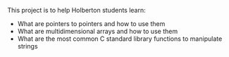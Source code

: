 This project is to help Holberton students learn:
- What are pointers to pointers and how to use them
- What are multidimensional arrays and how to use them
- What are the most common C standard library functions to manipulate strings